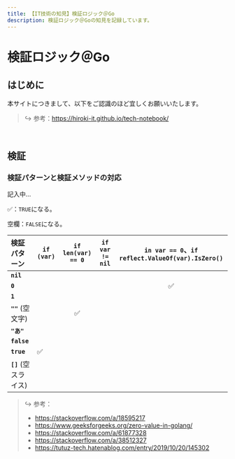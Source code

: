 ```yaml
---
title: 【IT技術の知見】検証ロジック＠Go
description: 検証ロジック＠Goの知見を記録しています。
---
```


# 検証ロジック＠Go

## はじめに

本サイトにつきまして、以下をご認識のほど宜しくお願いいたします。

> ↪️ 参考：https://hiroki-it.github.io/tech-notebook/

<br>

## 検証

### 検証パターンと検証メソッドの対応

記入中...

✅：`TRUE`になる。

空欄：`FALSE`になる。

| 検証パターン           | `if (var)` | `if len(var) == 0` | `if var != nil` | `in var == 0`、`if reflect.ValueOf(var).IsZero()` |
|:-----------------| --------- |:------------------:|:---------------:| :-----------------------------------------------: |
| **`nil`**        |           |                    |                 |                                                   |
| **`0`**          |           |                    |                 |                        ✅                         |
| **`1`**          |           |                    |                 |                                                   |
| **`""`** (空文字)   |           |         ✅          |                 |                                                   |
| **`"あ"`**        |           |                    |                 |                                                   |
| **`false`**      |           |                    |                 |                                                   |
| **`true`**       | ✅        |                    |                 |                                                   |
| **`[]`** (空スライス) |          |                    |                 |                                                   |


> ↪️ 参考：
>
> - https://stackoverflow.com/a/18595217
> - https://www.geeksforgeeks.org/zero-value-in-golang/
> - https://stackoverflow.com/a/61877328
> - https://stackoverflow.com/a/38512327
> - https://tutuz-tech.hatenablog.com/entry/2019/10/20/145302

<br>
